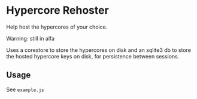 # Hypercore Rehoster

Help host the hypercores of your choice.

Warning: still in alfa

Uses a corestore to store the hypercores on disk
and an sqlite3 db to store the hosted hypercore keys on disk,
for persistence between sessions.

## Usage

See `example.js`
